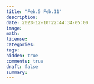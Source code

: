 ```yaml
---
title: "Feb.5 Feb.11"
description: 
date: 2023-12-10T22:44:34-05:00
image: 
math:
license: 
categories:
tags:
hidden: true
comments: true
draft: false
summary:
---
```


